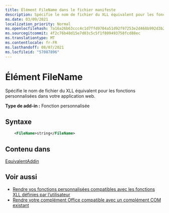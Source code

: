 ```yaml
---
title: Élément FileName dans le fichier manifeste
description: Spécifie le nom de fichier du XLL équivalent pour les fonctions personnalisées dans votre application web.
ms.date: 03/09/2021
localization_priority: Normal
ms.openlocfilehash: 7a16a26b63ccc4c1d7ffd9704a51d92f97253e2d468b992d3b2231bb92b40279
ms.sourcegitcommit: 4f2c76b48d15e7d03c5c5f1f809493758fcd88ec
ms.translationtype: MT
ms.contentlocale: fr-FR
ms.lasthandoff: 08/07/2021
ms.locfileid: "57087896"
---
```

# <a name="filename-element"></a>Élément FileName

Spécifie le nom de fichier du XLL équivalent pour les fonctions personnalisées dans votre application web.

**Type de add-in :** Fonction personnalisée

## <a name="syntax"></a>Syntaxe

```XML
    <FileName>string</FileName>  
```

## <a name="contained-in"></a>Contenu dans

[EquivalentAddin](equivalentaddin.md)


## <a name="see-also"></a>Voir aussi

- [Rendre vos fonctions personnalisées compatibles avec les fonctions XLL définies par l’utilisateur](../../excel/make-custom-functions-compatible-with-xll-udf.md)
- [Rendre votre complément Office compatible avec un complément COM existant](../../develop/make-office-add-in-compatible-with-existing-com-add-in.md)